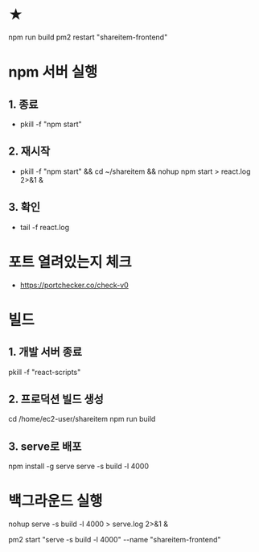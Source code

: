 # ★
npm run build
pm2 restart "shareitem-frontend"

# npm 서버 실행

## 1. 종료
- pkill -f "npm start"

## 2. 재시작
 - pkill -f "npm start" && cd ~/shareitem && nohup npm start > react.log 2>&1 &

## 3. 확인
 - tail -f react.log

# 포트 열려있는지 체크
 - https://portchecker.co/check-v0

# 빌드
## 1. 개발 서버 종료
pkill -f "react-scripts"

## 2. 프로덕션 빌드 생성
cd /home/ec2-user/shareitem
npm run build

## 3. serve로 배포
npm install -g serve
serve -s build -l 4000

# 백그라운드 실행
nohup serve -s build -l 4000 > serve.log 2>&1 &

pm2 start "serve -s build -l 4000" --name "shareitem-frontend"
